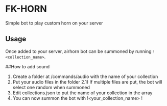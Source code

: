 # FK-HORN
Simple bot to play custom horn on your server

## Usage
Once added to your server, airhorn bot can be summoned by running `!<collection_name>`.

##How to add sound
1) Create a folder at /commands/audio with the name of your collection
2) Put your audio files in the folder
2.1) If multiple files are put, the bot will select one random when summoned
3) Edit collections.json to put the name of your collection in the array
4) You can now summon the bot with !<your_collection_name> !

